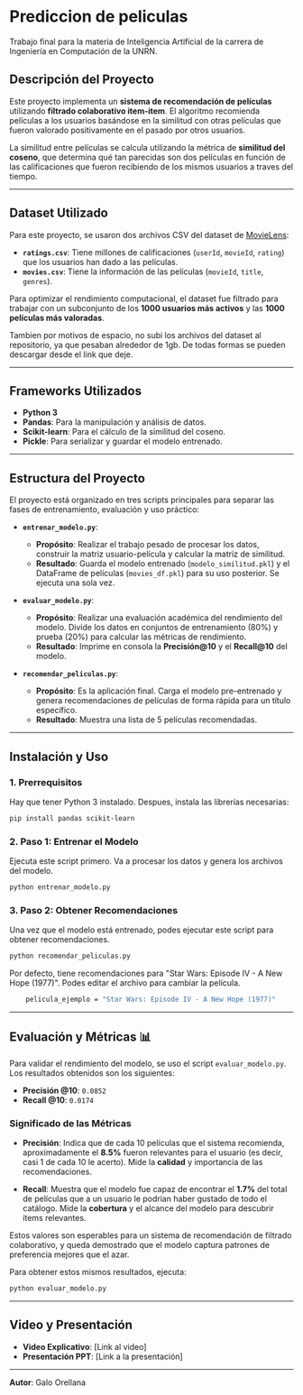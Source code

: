 # Prediccion de peliculas

Trabajo final para la materia de Inteligencia Artificial de la carrera de Ingeniería en Computación de la UNRN.

## Descripción del Proyecto

Este proyecto implementa un **sistema de recomendación de películas** utilizando **filtrado colaborativo item-item**. El algoritmo recomienda películas a los usuarios basándose en la similitud con otras películas que fueron valorado positivamente en el pasado por otros usuarios.

La similitud entre películas se calcula utilizando la métrica de **similitud del coseno**, que determina qué tan parecidas son dos películas en función de las calificaciones que fueron recibiendo de los mismos usuarios a traves del tiempo.

-----

## Dataset Utilizado

Para este proyecto, se usaron dos archivos CSV del dataset de [MovieLens](https://www.google.com/search?q=https://groulens.org/datasets/movielens/):

  * **`ratings.csv`**: Tiene millones de calificaciones (`userId`, `movieId`, `rating`) que los usuarios han dado a las películas.
  * **`movies.csv`**: Tiene la información de las películas (`movieId`, `title`, `genres`).

Para optimizar el rendimiento computacional, el dataset fue filtrado para trabajar con un subconjunto de los **1000 usuarios más activos** y las **1000 películas más valoradas**.

Tambien por motivos de espacio, no subi los archivos del dataset al repositorio, ya que pesaban alrededor de 1gb. De todas formas se pueden descargar desde el link que deje.

-----

## Frameworks Utilizados

  * **Python 3**
  * **Pandas**: Para la manipulación y análisis de datos.
  * **Scikit-learn**: Para el cálculo de la similitud del coseno.
  * **Pickle**: Para serializar y guardar el modelo entrenado.

-----

## Estructura del Proyecto

El proyecto está organizado en tres scripts principales para separar las fases de entrenamiento, evaluación y uso práctico:

  * **`entrenar_modelo.py`**:

      * **Propósito**: Realizar el trabajo pesado de procesar los datos, construir la matriz usuario-película y calcular la matriz de similitud.
      * **Resultado**: Guarda el modelo entrenado (`modelo_similitud.pkl`) y el DataFrame de películas (`movies_df.pkl`) para su uso posterior. Se ejecuta una sola vez.

  * **`evaluar_modelo.py`**:

      * **Propósito**: Realizar una evaluación académica del rendimiento del modelo. Divide los datos en conjuntos de entrenamiento (80%) y prueba (20%) para calcular las métricas de rendimiento.
      * **Resultado**: Imprime en consola la **Precisión@10** y el **Recall@10** del modelo.

  * **`recomendar_peliculas.py`**:

      * **Propósito**: Es la aplicación final. Carga el modelo pre-entrenado y genera recomendaciones de películas de forma rápida para un título específico.
      * **Resultado**: Muestra una lista de 5 películas recomendadas.

-----

## Instalación y Uso

### 1\. Prerrequisitos

Hay que tener Python 3 instalado. Despues, instala las librerías necesarias:

```bash
pip install pandas scikit-learn
```

### 2\. Paso 1: Entrenar el Modelo

Ejecuta este script primero. Va a procesar los datos y genera los archivos del modelo.

```bash
python entrenar_modelo.py
```

### 3\. Paso 2: Obtener Recomendaciones

Una vez que el modelo está entrenado, podes ejecutar este script para obtener recomendaciones.

```bash
python recomendar_peliculas.py
```

Por defecto, tiene recomendaciones para "Star Wars: Episode IV - A New Hope (1977)". Podes editar el archivo para cambiar la película.

```bash 
    pelicula_ejemplo = "Star Wars: Episode IV - A New Hope (1977)"
```

-----

## Evaluación y Métricas 📊

Para validar el rendimiento del modelo, se uso el script `evaluar_modelo.py`. Los resultados obtenidos son los siguientes:

  * **Precisión @10**: `0.0852`
  * **Recall @10**: `0.0174`

### Significado de las Métricas

  * **Precisión**: Indica que de cada 10 películas que el sistema recomienda, aproximadamente el **8.5%** fueron relevantes para el usuario (es decir, casi 1 de cada 10 le acerto). Mide la **calidad** y importancia de las recomendaciones.

  * **Recall**: Muestra que el modelo fue capaz de encontrar el **1.7%** del total de películas que a un usuario le podrían haber gustado de todo el catálogo. Mide la **cobertura** y el alcance del modelo para descubrir ítems relevantes.

Estos valores son esperables para un sistema de recomendación de filtrado colaborativo, y queda demostrado que el modelo captura patrones de preferencia mejores que el azar.

Para obtener estos mismos resultados, ejecuta:

```bash
python evaluar_modelo.py
```

-----

## Video y Presentación

  * **Video Explicativo**: [Link al video]
  * **Presentación PPT**: [Link a la presentación]

-----

**Autor**: Galo Orellana
